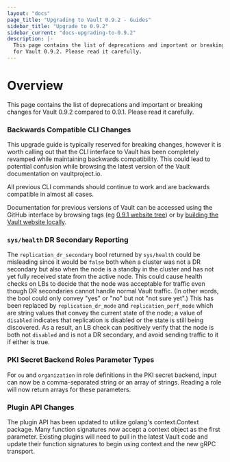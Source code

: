 ```yaml
---
layout: "docs"
page_title: "Upgrading to Vault 0.9.2 - Guides"
sidebar_title: "Upgrade to 0.9.2"
sidebar_current: "docs-upgrading-to-0.9.2"
description: |-
  This page contains the list of deprecations and important or breaking changes
  for Vault 0.9.2. Please read it carefully.
---
```


# Overview

This page contains the list of deprecations and important or breaking changes
for Vault 0.9.2 compared to 0.9.1. Please read it carefully.

### Backwards Compatible CLI Changes

This upgrade guide is typically reserved for breaking changes, however it
is worth calling out that the CLI interface to Vault has been completely
revamped while maintaining backwards compatibility. This could lead to
potential confusion  while browsing the latest version of the Vault
documentation on vaultproject.io.

All previous CLI commands should continue to work and are backwards
compatible in almost all cases.

Documentation for previous versions of Vault can be accessed using
the GitHub interface by browsing tags (eg [0.9.1 website tree](https://github.com/abhishekpadadale/vault/tree/v0.9.1/website)) or by
[building the Vault website locally](https://github.com/abhishekpadadale/vault/tree/v0.9.1/website#running-the-site-locally).

### `sys/health` DR Secondary Reporting

The `replication_dr_secondary` bool returned by `sys/health` could be
misleading since it would be `false` both when a cluster was not a DR secondary
but also when the node is a standby in the cluster and has not yet fully
received state from the active node. This could cause health checks on LBs to
decide that the node was acceptable for traffic even though DR secondaries
cannot handle normal Vault traffic. (In other words, the bool could only convey
"yes" or "no" but not "not sure yet".) This has been replaced by
`replication_dr_mode` and `replication_perf_mode` which are string values that
convey the current state of the node; a value of `disabled` indicates that
replication is disabled or the state is still being discovered. As a result, an
LB check can positively verify that the node is both not `disabled` and is not
a DR secondary, and avoid sending traffic to it if either is true.


### PKI Secret Backend Roles Parameter Types

For `ou` and `organization` in role definitions in the PKI secret backend,
input can now be a comma-separated string or an array of strings. Reading a
role will now return arrays for these parameters.


### Plugin API Changes

The plugin API has been updated to utilize golang's context.Context package.
Many function signatures now accept a context object as the first parameter.
Existing plugins will need to pull in the latest Vault code and update their
function signatures to begin using context and the new gRPC transport.
